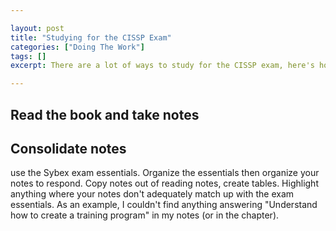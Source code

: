 ```yaml
---

layout: post
title: "Studying for the CISSP Exam"
categories: ["Doing The Work"]
tags: []
excerpt: There are a lot of ways to study for the CISSP exam, here's how I did it

---
```


## Read the book and take notes
## Consolidate notes

use the Sybex exam essentials.  Organize the essentials then organize your notes to respond.  Copy notes out of reading notes, create tables.  Highlight anything where your notes don't adequately match up with the exam essentials.
As an example, I couldn't find anything answering "Understand how to create a training program" in my notes (or in the chapter).